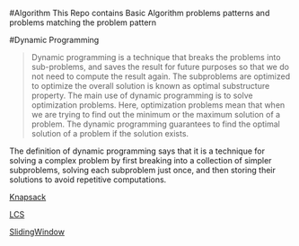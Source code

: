 #Algorithm
This Repo contains Basic Algorithm problems patterns and problems matching the problem pattern

#Dynamic Programming
>Dynamic programming is a technique that breaks the problems into sub-problems, and saves the result for future purposes so that we do not need to compute the result again. The subproblems are optimized to optimize the overall solution is known as optimal substructure property. The main use of dynamic programming is to solve optimization problems. Here, optimization problems mean that when we are trying to find out the minimum or the maximum solution of a problem. The dynamic programming guarantees to find the optimal solution of a problem if the solution exists.

The definition of dynamic programming says that it is a technique for solving a complex problem by first breaking into a collection of simpler subproblems, solving each subproblem just once, and then storing their solutions to avoid repetitive computations.


[Knapsack](/org/algo/dp/knacksack/bounded/basic/README.md)

[LCS](/org/algo/dp/lcs/README.md)

[SlidingWindow](/org/algo/slidingwindow/README.md)
